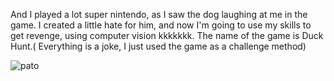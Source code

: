 And I played a lot super nintendo, as I saw the dog laughing at me in the game. I created a little hate for him, and now I'm going to use my skills to get revenge, using computer vision kkkkkkk. The name of the game is Duck Hunt.( Everything is a joke, I just used the game as a challenge method)

![pato](https://user-images.githubusercontent.com/46573030/134834406-70f0bf62-35b4-4c83-90d3-506dfabbda4d.jpg)
